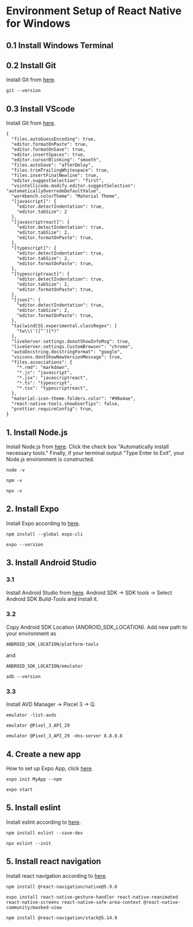 # Environment Setup of React Native for Windows

## 0.1 Install Windows Terminal

## 0.2 Install Git
Install Git from [here](https://git-scm.com/download/win).
```
git --version
```
## 0.3 Install VScode
Install Git from [here](https://code.visualstudio.com/download).
```
{
  "files.autoGuessEncoding": true,
  "editor.formatOnPaste": true,
  "editor.formatOnSave": true,
  "editor.insertSpaces": true,
  "editor.cursorBlinking": "smooth",
  "files.autoSave": "afterDelay",
  "files.trimTrailingWhitespace": true,
  "files.insertFinalNewline": true,
  "editor.suggestSelection": "first",
  "vsintellicode.modify.editor.suggestSelection": "automaticallyOverrodeDefaultValue",
  "workbench.colorTheme": "Material Theme",
  "[javascript]": {
    "editor.detectIndentation": true,
    "editor.tabSize": 2
  },
  "[javascriptreact]": {
    "editor.detectIndentation": true,
    "editor.tabSize": 2,
    "editor.formatOnPaste": true,
  },
  "[typescript]": {
    "editor.detectIndentation": true,
    "editor.tabSize": 2,
    "editor.formatOnPaste": true,
  },
  "[typescriptreact]": {
    "editor.detectIndentation": true,
    "editor.tabSize": 2,
    "editor.formatOnPaste": true,
  },
  "[json]": {
    "editor.detectIndentation": true,
    "editor.tabSize": 2,
    "editor.formatOnPaste": true,
  },
  "tailwindCSS.experimental.classRegex": [
    "tw\\('([^')]*)"
  ],
  "liveServer.settings.donotShowInfoMsg": true,
  "liveServer.settings.CustomBrowser": "chrome",
  "autoDocstring.docstringFormat": "google",
  "vsicons.dontShowNewVersionMessage": true,
  "files.associations": {
    "*.rmd": "markdown",
    "*.js": "javascript",
    "*.jsx": "javascriptreact",
    "*.ts": "typescript",
    "*.tsx": "typescriptreact",
  },
  "material-icon-theme.folders.color": "#90a4ae",
  "react-native-tools.showUserTips": false,
  "prettier.requireConfig": true,
}
```

## 1. Install Node.js
Install Node.js from [here](https://nodejs.org/ja/).
Click the check box "Automatically install necessary tools." Finally, if your terminal output "Type Enter to Exit", your Node.js environment is constructed.
```
node -v
```
```
npm -v
```
```
npx -v
```

## 2. Install Expo
Install Expo according to [here](https://docs.expo.dev/get-started/installation/).
```
npm install --global expo-cli
```
```
expo --version
```

## 3. Install Android Studio
### 3.1
Install Android Studio from [here](https://developer.android.com/studio/install).
Android SDK → SDK tools → Select Android SDK Build-Tools and Install it.

### 3.2
Copy Android SDK Location (ANDROID_SDK_LOCATION). Add new path to your environment as
```
ANDROID_SDK_LOCATION/platform-tools
```
and
```
ANDROID_SDK_LOCATION/emulator
```
```
adb --version
```

### 3.3
Install AVD Manager → Pixcel 3 → Q.
```
emulator -list-avds
```
```
emulator @Pixel_3_API_29
```
```
emulator @Pixel_3_API_29 -dns-server 8.8.8.8
```

## 4. Create a new app
How to set up Expo App, click [here](https://docs.expo.dev/get-started/create-a-new-app/).
```
expo init MyApp --npm
```
```
expo start
```
## 5. Install eslint
Install eslint according to [here](https://eslint.org/docs/user-guide/getting-started).
```
npm install eslint --save-dev
```
```
npx eslint --init
```

## 5. Install react navigation
Install react navigation according to [here](https://reactnavigation.org/docs/5.x/getting-started/).
```
npm install @react-navigation/native@5.9.8
```
```
expo install react-native-gesture-handler react-native-reanimated react-native-screens react-native-safe-area-context @react-native-community/masked-view
```
```
npm install @react-navigation/stack@5.14.9
```


